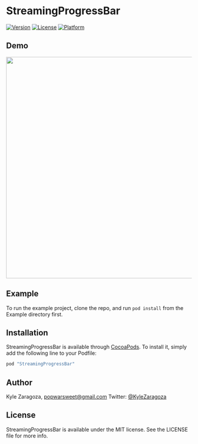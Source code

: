 # StreamingProgressBar

[![Version](https://img.shields.io/cocoapods/v/StreamingProgressBar.svg?style=flat)](http://cocoapods.org/pods/StreamingProgressBar)
[![License](https://img.shields.io/cocoapods/l/StreamingProgressBar.svg?style=flat)](http://cocoapods.org/pods/StreamingProgressBar)
[![Platform](https://img.shields.io/cocoapods/p/StreamingProgressBar.svg?style=flat)](http://cocoapods.org/pods/StreamingProgressBar)

## Demo
<img src="https://github.com/popwarsweet/StreamingProgressBar/blob/master/demo.gif" width="600">

## Example

To run the example project, clone the repo, and run `pod install` from the Example directory first.

## Installation

StreamingProgressBar is available through [CocoaPods](http://cocoapods.org). To install
it, simply add the following line to your Podfile:

```ruby
pod "StreamingProgressBar"
```

## Author

Kyle Zaragoza, popwarsweet@gmail.com
Twitter: [@KyleZaragoza](https://twitter.com/kylezaragoza)

## License

StreamingProgressBar is available under the MIT license. See the LICENSE file for more info.
